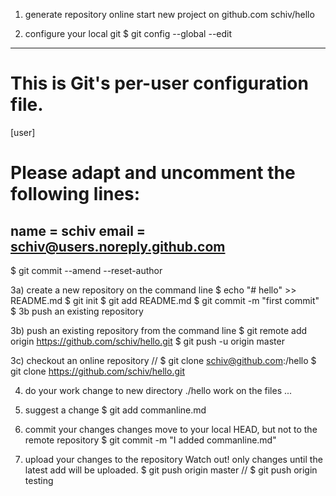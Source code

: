 1) generate repository online
start new project on github.com
schiv/hello

2) configure your local git
$ git config --global --edit
----------------------------------------------------------- 
# This is Git's per-user configuration file.
[user]
# Please adapt and uncomment the following lines:
name  = schiv
email = schiv@users.noreply.github.com
-----------------------------------------------------------
$ git commit --amend --reset-author

3a) create a new repository on the command line
$ echo "# hello" >> README.md
$ git init
$ git add README.md
$ git commit -m "first commit"
$ 3b push an existing repository

3b) push an existing repository from the command line
$ git remote add origin https://github.com/schiv/hello.git
$ git push -u origin master

3c) checkout an online repository
// $ git clone schiv@github.com:/hello
$ git clone https://github.com/schiv/hello.git

4) do your work
change to new directory ./hello
work on the files ...

5) suggest a change
$ git add commanline.md

6) commit your changes
changes move to your local HEAD, but not to the remote repository
$ git commit -m "I added commanline.md"

7) upload your changes to the repository
Watch out! only changes until the latest add will be uploaded. 
$ git push origin master
// $ git push origin testing